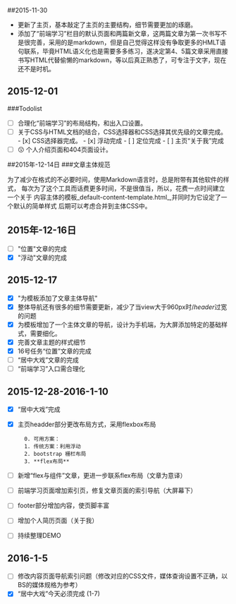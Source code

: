 ##2015-11-30
+ 更新了主页，基本敲定了主页的主要结构，细节需要更加的琢磨。
+ 添加了“前端学习”栏目的默认页面和两篇新文章，这两篇文章为第一次书写不是很完善，采用的是markdown，但是自己觉得这样没有争取更多的HMLT语句联系，毕竟HTML语义化也是需要多多练习，遂决定第4、5篇文章采用直接书写HTML代替偷懒的markdown，等以后真正熟悉了，可专注于文字，现在还不是时机。

## 2015-12-01
###Todolist
- [ ] 合理化“前端学习”的布局结构，和出入口设置。
- [ ] 关于CSS与HTML文档的结合，CSS选择器和CSS选择其优先级的文章完成。
      - [x] CSS选择器完成。
      - [x] 浮动完成
      - [ ] 定位完成
      - [ ] 主页“关于我”完成
- [ ] :kissing: 个人介绍页面和404页面设计。

##2015年-12-14日
###文章主体规范

为了减少在格式的不必要时间，使用Markdown语言时，总是附带有其他软件的样式，
每次为了这个工具而话费更多时间，不是很值当，所以，花费一点时间建立一个关于
内容主体的模板_default-content-template.html_,并同时为它设定了一个默认的简单样式
后期可以考虑合并到主体CSS中。

## 2015年-12-16日
+ [ ] "位置"文章的完成
+ [x] "浮动"文章的完成
## 2015-12-17
+ [x] "为模板添加了文章主体导航"
+ [x] 整体导航还有很多的细节需要更新，减少了当view大于960px时/*header*过宽的问题
+ [x] 为模板增加了一个主体文章的导航，设计为手机端，为大屏添加特定的基础样式，需要细化。
+ [x] 完善文章主题的样式细节
+ [x] 16号任务“位置”文章的完成
+ [ ] “居中大戏”文章的完成
+ [ ] “前端学习”入口需合理化

## 2015-12-28-2016-1-10
+ [x] “居中大戏”完成
+ [x] 主页headder部分更改布局方式，采用flexbox布局

        0. 可用方案：
        1. 传统方案：利用浮动
        2. bootstrap 栅栏布局
        3. **flex布局**
+ [ ] 新增“flex与组件”文章，更进一步联系flex布局（文章为意译）
+ [ ] 前端学习页面增加索引页，修复文章页面的索引导航（大屏幕下）
+ [ ] footer部分增加内容，使页脚丰富
+ [ ] 增加个人简历页面（关于我）
+ [ ] 持续整理DEMO

## 2016-1-5
+ [ ] 修改内容页面导航索引问题（修改对应的CSS文件，媒体查询设置不正确，以BS的媒体规格为参考）
+ [x] “居中大戏”今天必须完成 (1-7)
